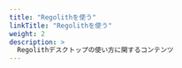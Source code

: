 ```yaml
---
title: "Regolithを使う"
linkTitle: "Regolithを使う"
weight: 2
description: >
  Regolithデスクトップの使い方に関するコンテンツ
---
```

